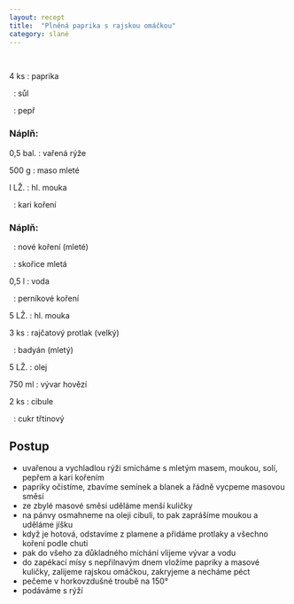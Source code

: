 ```yaml
---
layout: recept
title:  "Plněná paprika s rajskou omáčkou"
category: slané
---
```


<br>

<div class="ingredience" markdown="1">

4 ks
: paprika

&nbsp;
: sůl

&nbsp;
: pepř

### Náplň:

0,5 bal.
: vařená rýže

500 g
: maso mleté

l LŽ.
: hl. mouka

&nbsp;
: kari koření

### Náplň:

&nbsp;
: nové koření (mleté)

&nbsp;
: skořice mletá

0,5 l
: voda

&nbsp;
: perníkové koření

5 LŽ.
: hl. mouka

3 ks
: rajčatový protlak (velký)

&nbsp;
: badyán (mletý)

5 LŽ.
: olej

750 ml
: vývar hovězí

2 ks
: cibule

&nbsp;
: cukr třtinový

</div>

## Postup

<div class="postup" markdown="1">  

- uvařenou a vychladlou rýži smícháme s mletým masem, moukou, solí, pepřem a kari kořením
- papriky očistíme, zbavíme semínek a blanek a řádně vycpeme masovou směsí
- ze zbylé masové směsi uděláme menší kuličky
- na pánvy osmahneme na oleji cibuli, to pak zaprášíme moukou a uděláme jíšku
- když je hotová, odstavíme z plamene a přidáme protlaky a všechno koření podle chuti
- pak do všeho za důkladného míchání vlijeme vývar a vodu
- do zapékací mísy s nepřilnavým dnem vložíme papriky a masové kuličky, zalijeme rajskou omáčkou, zakryjeme a necháme péct
- pečeme v horkovzdušné troubě na 150°
- podáváme s rýží

</div>
